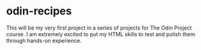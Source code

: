 # odin-recipes
This will be my very first project in a series of projects for The Odin Project course.
I am extremely excited to put my HTML skills to test and polish them through hands-on experience.

